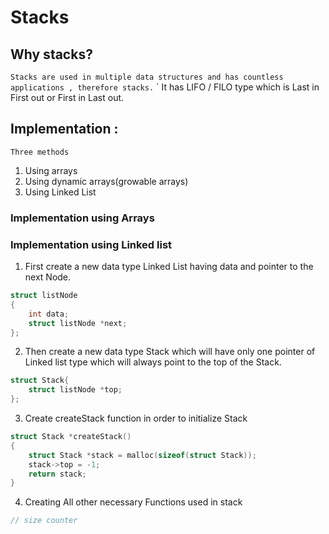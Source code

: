 # Stacks

## Why stacks?

`Stacks are used in multiple data structures and has countless applications , therefore stacks.`
` It has LIFO / FILO type which is Last in First out or First in Last out.

## Implementation :

`Three methods`

1. Using arrays
2. Using dynamic arrays(growable arrays)
3. Using Linked List

### Implementation using Arrays

### Implementation using Linked list

1. First create a new data type Linked List having data and pointer to the next Node.

```c
struct listNode
{
    int data;
    struct listNode *next;
};

```

2. Then create a new data type Stack which will have only one pointer of Linked list type which will always point to the top of the Stack.

```c
struct Stack{
    struct listNode *top;
};
```

3. Create createStack function in order to initialize Stack

```c
struct Stack *createStack()
{
    struct Stack *stack = malloc(sizeof(struct Stack));
    stack->top = -1;
    return stack;
}
```

4. Creating All other necessary Functions used in stack
```c
// size counter
```
